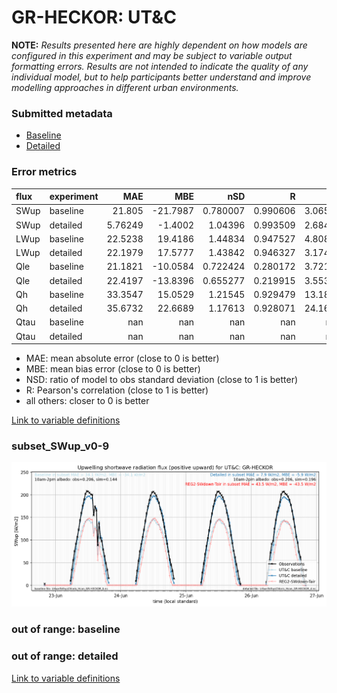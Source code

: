 # GR-HECKOR: UT&C

**NOTE:** *Results presented here are highly dependent on how models are configured in this experiment and may be subject to variable output formatting errors. Results are not intended to indicate the quality of any individual model, but to help participants better understand and improve modelling approaches in different urban environments.*

### Submitted metadata

- [Baseline](UT&C_GR-HECKOR_baseline_attrs.md)
- [Detailed](UT&C_GR-HECKOR_detailed_attrs.md)

### Error metrics

| flux   | experiment   |       MAE |      MBE |        nSD |          R |       5th |       95th |      RMSE |      cRMSE |     AMBE |       1-nSD |          1-R |   nSkewness |   nKurtosis |    Overlap |
|:-------|:-------------|----------:|---------:|-----------:|-----------:|----------:|-----------:|----------:|-----------:|---------:|------------:|-------------:|------------:|------------:|-----------:|
| SWup   | baseline     |  21.805   | -21.7987 |   0.780007 |   0.990606 |   3.06512 |  51.0901   |  26.6945  |   0.2511   |  21.7987 |   0.219993  |   0.00939367 |   0.488419  |    0.195133 |   0.151313 |
| SWup   | detailed     |   5.76249 |  -1.4002 |   1.04396  |   0.993509 |   2.68467 |   0.802991 |   7.76343 |   0.124442 |   1.4002 |   0.0439566 |   0.00649144 |   0.167665  |    0.134573 |   0.105671 |
| LWup   | baseline     |  22.5238  |  19.4186 |   1.44834  |   0.947527 |   4.80855 |  67.7927   |  32.3965  |   0.594139 |  19.4186 |   0.448332  |   0.0524726  |   0.967561  |    0.636297 |   0.114253 |
| LWup   | detailed     |  22.1979  |  17.5777 |   1.43842  |   0.946327 |   3.17433 |  64.8782   |  31.1331  |   0.588745 |  17.5777 |   0.438418  |   0.0536726  |   0.94911   |    0.619943 |   0.115058 |
| Qle    | baseline     |  21.1821  | -10.0584 |   0.722424 |   0.280172 |   3.72156 |  49.8899   |  38.7638  |   1.05693  |  10.0584 |   0.277576  |   0.719828   |   2.16313   |    6.57228  |   0.387479 |
| Qle    | detailed     |  22.4197  | -13.8396 |   0.655277 |   0.219915 |   3.55305 |  60.776    |  40.2891  |   1.06826  |  13.8396 |   0.344723  |   0.780085   |   2.79345   |    8.65499  |   0.416748 |
| Qh     | baseline     |  33.3547  |  15.0529 |   1.21545  |   0.929479 |  13.1897  |  81.3495   |  51.6528  |   0.466745 |  15.0529 |   0.215454  |   0.0705214  |   0.0342616 |    0.262998 |   0.255928 |
| Qh     | detailed     |  35.6732  |  22.6689 |   1.17613  |   0.928071 |  24.1619  |  80.2877   |  52.5139  |   0.447459 |  22.6689 |   0.176134  |   0.0719292  |   0.0491425 |    0.197368 |   0.340635 |
| Qtau   | baseline     | nan       | nan      | nan        | nan        | nan       | nan        | nan       | nan        | nan      | nan         | nan          | nan         |  nan        | nan        |
| Qtau   | detailed     | nan       | nan      | nan        | nan        | nan       | nan        | nan       | nan        | nan      | nan         | nan          | nan         |  nan        | nan        |

 - MAE: mean absolute error (close to 0 is better)
 - MBE: mean bias error (close to 0 is better)
 - NSD: ratio of model to obs standard deviation (close to 1 is better)
 - R: Pearson's correlation (close to 1 is better)
 - all others: closer to 0 is better

[Link to variable definitions](../modelattrs/variable_definitions.md)

### <a name="subset_swup_v0-9"></a>subset_SWup_v0-9
[![UT&C_GR-HECKOR_subset_SWup_v0-9.png](UT&C_GR-HECKOR_subset_SWup_v0-9.png)](UT&C_GR-HECKOR_subset_SWup_v0-9.png)

### out of range: baseline


### out of range: detailed



[Link to variable definitions](../modelattrs/variable_definitions.md)

